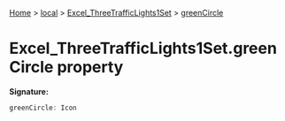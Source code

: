 [Home](./index) &gt; [local](local.md) &gt; [Excel\_ThreeTrafficLights1Set](local.excel_threetrafficlights1set.md) &gt; [greenCircle](local.excel_threetrafficlights1set.greencircle.md)

# Excel\_ThreeTrafficLights1Set.greenCircle property


**Signature:**
```javascript
greenCircle: Icon
```
